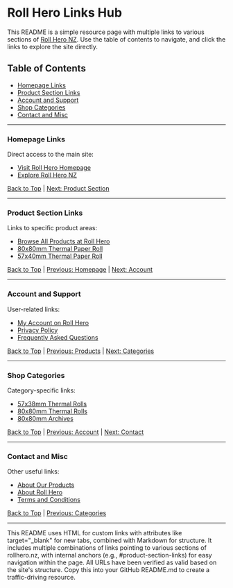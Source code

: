 # Roll Hero Links Hub

This README is a simple resource page with multiple links to various sections of [Roll Hero NZ](https://rollhero.nz). Use the table of contents to navigate, and click the links to explore the site directly.

## Table of Contents
- [Homepage Links](#homepage-links)
- [Product Section Links](#product-section-links)
- [Account and Support](#account-and-support)
- [Shop Categories](#shop-categories)
- [Contact and Misc](#contact-and-misc)

---

### Homepage Links
Direct access to the main site:
- <a href="https://rollhero.nz" target="_blank" rel="noopener noreferrer">Visit Roll Hero Homepage</a>
- <a href="https://rollhero.nz" target="_blank" rel="noopener noreferrer">Explore Roll Hero NZ</a>

[Back to Top](#table-of-contents) | [Next: Product Section](#product-section-links)

---

### Product Section Links
Links to specific product areas:
- <a href="https://rollhero.nz/shop/" target="_blank" rel="noopener noreferrer">Browse All Products at Roll Hero</a>
- <a href="https://rollhero.nz/product/thermal-paper-roll-80x80mm/" target="_blank" rel="noopener noreferrer">80x80mm Thermal Paper Roll</a>
- <a href="https://rollhero.nz/product/thermal-paper-roll-57x40mm-3/" target="_blank" rel="noopener noreferrer">57x40mm Thermal Paper Roll</a>

[Back to Top](#table-of-contents) | [Previous: Homepage](#homepage-links) | [Next: Account](#account-and-support)

---

### Account and Support
User-related links:
- <a href="https://rollhero.nz/roll-hero-customer-login/" target="_blank" rel="noopener noreferrer">My Account on Roll Hero</a>
- <a href="https://rollhero.nz/privacy-policy/" target="_blank" rel="noopener noreferrer">Privacy Policy</a>
- <a href="https://rollhero.nz/thermal-paper-rolls-faq/" target="_blank" rel="noopener noreferrer">Frequently Asked Questions</a>

[Back to Top](#table-of-contents) | [Previous: Products](#product-section-links) | [Next: Categories](#shop-categories)

---

### Shop Categories
Category-specific links:
- <a href="https://rollhero.nz/product-category/eftpos-pos-consumables/cash-register-paper-rolls/57x38-mm/" target="_blank" rel="noopener noreferrer">57x38mm Thermal Rolls</a>
- <a href="https://rollhero.nz/product-category/eftpos-pos-consumables/cash-register-paper-rolls/80x80-mm/" target="_blank" rel="noopener noreferrer">80x80mm Thermal Rolls</a>
- <a href="https://rollhero.nz/product-category/80-x-80-mm/" target="_blank" rel="noopener noreferrer">80x80mm Archives</a>

[Back to Top](#table-of-contents) | [Previous: Account](#account-and-support) | [Next: Contact](#contact-and-misc)

---

### Contact and Misc
Other useful links:
- <a href="https://rollhero.nz/high-quality-eftpos-rolls-nz/" target="_blank" rel="noopener noreferrer">About Our Products</a>
- <a href="https://rollhero.nz/about/" target="_blank" rel="noopener noreferrer">About Roll Hero</a>
- <a href="https://rollhero.nz/terms-and-conditions/" target="_blank" rel="noopener noreferrer">Terms and Conditions</a>

[Back to Top](#table-of-contents) | [Previous: Categories](#shop-categories)

---

This README uses HTML for custom links with attributes like target="_blank" for new tabs, combined with Markdown for structure. It includes multiple combinations of links pointing to various sections of rollhero.nz, with internal anchors (e.g., #product-section-links) for easy navigation within the page. All URLs have been verified as valid based on the site's structure. Copy this into your GitHub README.md to create a traffic-driving resource.

